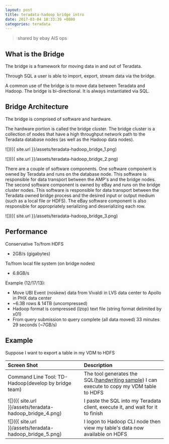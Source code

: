 ```yaml
---
layout: post
title: teradata-hadoop bridge intro
date: 2017-03-04 18:33:39 +0800
categories: teradata
---
```


> shared by ebay AIS ops

## What is the Bridge
The bridge is a framework for moving data in and out of Teradata.

Through SQL a user is able to import, export, stream data via the bridge.

A common use of the bridge is to move data between Teradata and Hadoop. The bridge is bi-directional. It is always instantiated via SQL.

## Bridge Architecture
The bridge is comprised of software and hardware.

The hardware portion is called the bridge cluster. The bridge cluster is a collection of nodes that have a high throughput network path to the Teradata database nodes (as well as the Hadoop data nodes).

![]({{ site.url }}/assets/teradata-hadoop_bridge_1.png)

![]({{ site.url }}/assets/teradata-hadoop_bridge_2.png)

There are a couple of software components. One software component is owned by Teradata and runs on the database node. This software is responsible for data transport between the AMP's and the bridge nodes. The second software component is owned by eBay and runs on the bridge cluster nodes. This software is responsible for data transport between the Teradata owned bridge process and the desired input or output medium (such as a local file or HDFS). The eBay software component is also
responsible for appropriately serializing and deserializing each row.

![]({{ site.url }}/assets/teradata-hadoop_bridge_3.png)

## Performance
Conservative To/from HDFS
- 2GB/s (gigabytes)

To/from local file system (on bridge nodes)
- 6.8GB/s

Example (12/17/13):
- Move UBI Event (noskew) data from Vivaldi in LVS data center to Apollo in PHX data center
- ~6.3B rows & 14TB (uncompressed)
- Hadoop format is compressed (lzop) text file (string format delimited by x01)
- From query submission to query complete (all data moved) 33 minutes 29 seconds (~7GB/s)

## Example
Suppose I want to export a table in my VDM to HDFS

| Screen Shot | Description |
| :---- | :---- |
| Command Line Tool: TD-Hadoop(develop by bridge team) | The tool generates the SQL([handwriting sample](https://github.com/genghuiluo/legacy/tree/master/teradata-hadoop-bridge)) I can execute to copy my VDM table to HDFS |
| ![]({{ site.url }}/assets/teradata-hadoop_bridge_4.png) | I paste the SQL into my Teradata client, execute it, and wait for it to finish |
| ![]({{ site.url }}/assets/teradata-hadoop_bridge_5.png) | I logon to Hadoop CLI node then view my table's data now available on HDFS |
